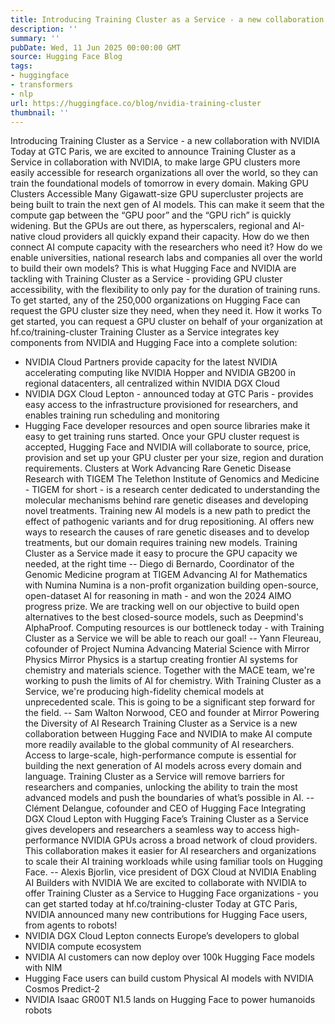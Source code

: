 ```yaml
---
title: Introducing Training Cluster as a Service - a new collaboration with NVIDIA
description: ''
summary: ''
pubDate: Wed, 11 Jun 2025 00:00:00 GMT
source: Hugging Face Blog
tags:
- huggingface
- transformers
- nlp
url: https://huggingface.co/blog/nvidia-training-cluster
thumbnail: ''
---
```


Introducing Training Cluster as a Service - a new collaboration with NVIDIA
Today at GTC Paris, we are excited to announce Training Cluster as a Service in collaboration with NVIDIA, to make large GPU clusters more easily accessible for research organizations all over the world, so they can train the foundational models of tomorrow in every domain.
Making GPU Clusters Accessible
Many Gigawatt-size GPU supercluster projects are being built to train the next gen of AI models. This can make it seem that the compute gap between the “GPU poor” and the “GPU rich” is quickly widening. But the GPUs are out there, as hyperscalers, regional and AI-native cloud providers all quickly expand their capacity.
How do we then connect AI compute capacity with the researchers who need it? How do we enable universities, national research labs and companies all over the world to build their own models?
This is what Hugging Face and NVIDIA are tackling with Training Cluster as a Service - providing GPU cluster accessibility, with the flexibility to only pay for the duration of training runs.
To get started, any of the 250,000 organizations on Hugging Face can request the GPU cluster size they need, when they need it.
How it works
To get started, you can request a GPU cluster on behalf of your organization at hf.co/training-cluster
Training Cluster as a Service integrates key components from NVIDIA and Hugging Face into a complete solution:
- NVIDIA Cloud Partners provide capacity for the latest NVIDIA accelerating computing like NVIDIA Hopper and NVIDIA GB200 in regional datacenters, all centralized within NVIDIA DGX Cloud
- NVIDIA DGX Cloud Lepton - announced today at GTC Paris - provides easy access to the infrastructure provisioned for researchers, and enables training run scheduling and monitoring
- Hugging Face developer resources and open source libraries make it easy to get training runs started.
Once your GPU cluster request is accepted, Hugging Face and NVIDIA will collaborate to source, price, provision and set up your GPU cluster per your size, region and duration requirements.
Clusters at Work
Advancing Rare Genetic Disease Research with TIGEM
The Telethon Institute of Genomics and Medicine - TIGEM for short - is a research center dedicated to understanding the molecular mechanisms behind rare genetic diseases and developing novel treatments. Training new AI models is a new path to predict the effect of pathogenic variants and for drug repositioning.
AI offers new ways to research the causes of rare genetic diseases and to develop treatments, but our domain requires training new models. Training Cluster as a Service made it easy to procure the GPU capacity we needed, at the right time
-- Diego di Bernardo, Coordinator of the Genomic Medicine program at TIGEM
Advancing AI for Mathematics with Numina
Numina is a non-profit organization building open-source, open-dataset AI for reasoning in math - and won the 2024 AIMO progress prize.
We are tracking well on our objective to build open alternatives to the best closed-source models, such as Deepmind's AlphaProof. Computing resources is our bottleneck today - with Training Cluster as a Service we will be able to reach our goal!
-- Yann Fleureau, cofounder of Project Numina
Advancing Material Science with Mirror Physics
Mirror Physics is a startup creating frontier AI systems for chemistry and materials science.
Together with the MACE team, we're working to push the limits of AI for chemistry. With Training Cluster as a Service, we're producing high-fidelity chemical models at unprecedented scale. This is going to be a significant step forward for the field.
-- Sam Walton Norwood, CEO and founder at Mirror
Powering the Diversity of AI Research
Training Cluster as a Service is a new collaboration between Hugging Face and NVIDIA to make AI compute more readily available to the global community of AI researchers.
Access to large-scale, high-performance compute is essential for building the next generation of AI models across every domain and language. Training Cluster as a Service will remove barriers for researchers and companies, unlocking the ability to train the most advanced models and push the boundaries of what’s possible in AI.
-- Clément Delangue, cofounder and CEO of Hugging Face
Integrating DGX Cloud Lepton with Hugging Face’s Training Cluster as a Service gives developers and researchers a seamless way to access high-performance NVIDIA GPUs across a broad network of cloud providers. This collaboration makes it easier for AI researchers and organizations to scale their AI training workloads while using familiar tools on Hugging Face.
-- Alexis Bjorlin, vice president of DGX Cloud at NVIDIA
Enabling AI Builders with NVIDIA
We are excited to collaborate with NVIDIA to offer Training Cluster as a Service to Hugging Face organizations - you can get started today at hf.co/training-cluster
Today at GTC Paris, NVIDIA announced many new contributions for Hugging Face users, from agents to robots!
- NVIDIA DGX Cloud Lepton connects Europe’s developers to global NVIDIA compute ecosystem
- NVIDIA AI customers can now deploy over 100k Hugging Face models with NIM
- Hugging Face users can build custom Physical AI models with NVIDIA Cosmos Predict-2
- NVIDIA Isaac GR00T N1.5 lands on Hugging Face to power humanoids robots
